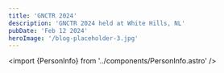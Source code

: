 ```yaml
---
title: 'GNCTR 2024'
description: 'GNCTR 2024 held at White Hills, NL'
pubDate: 'Feb 12 2024'
heroImage: '/blog-placeholder-3.jpg'
---
```


<import {PersonInfo} from '../components/PersonInfo.astro' />

<PersonInfo name="John Doe" image="/john-doe.jpg" bio="John is a software engineer with 5 years of experience." />

<PersonInfo name="Jane Smith" image="/jane-smith.jpg" bio="Jane is a project manager with 10 years of experience." />